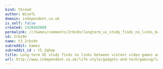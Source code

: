```yaml
---
kind: thread
author: WiseTL
domain: independent.co.uk
is_self: false
created: 1420402080
permalink: /r/Games/comments/2rbs9n/longterm_us_study_finds_no_links_between_violent/
id: 2rbs9n
name: t3_2rbs9n
subreddit: Games
subreddit_id : t5_2qhwp
title: Long-term US study finds no links between violent video games and youth violence. "... also questioned the methodology of previous studies suggesting the two were related."
url: http://www.independent.co.uk/life-style/gadgets-and-tech/gaming/longterm-us-study-finds-no-links-between-violent-video-games-and-youth-violence-9851613.html
---
```



